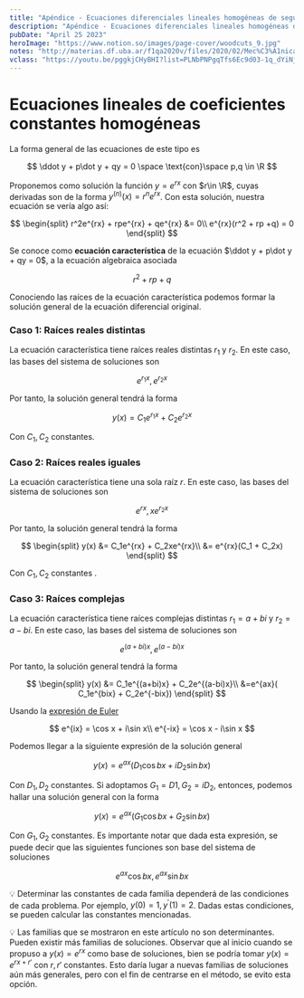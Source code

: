 ```yaml
---
title: "Apéndice - Ecuaciones diferenciales lineales homogéneas de segundo orden con coeficientes constantes"
description: "Apéndice - Ecuaciones diferenciales lineales homogéneas de segundo orden con coeficientes constantes"
pubDate: "April 25 2023"
heroImage: "https://www.notion.so/images/page-cover/woodcuts_9.jpg"
notes: "http://materias.df.uba.ar/f1qa2020v/files/2020/02/Mec%C3%A1nica-6.pdf"
vclass: "https://youtu.be/pggkjCHyBHI?list=PLNbPNPgqTfs6Ec9d03-1q_dYiNjJ3WNEF"
---
```


# Ecuaciones lineales de coeficientes constantes homogéneas

La forma general de las ecuaciones de este tipo es

$$
\ddot y + p\dot y + qy = 0 \space \text{con}\space p,q \in \R
$$

Proponemos como solución la función $y = e^{rx}$ con $r\in \R$, cuyas derivadas son de la forma $y^{(n)}(x) = r^ne^{rx}$. Con esta solución, nuestra ecuación se vería algo así:

$$
\begin{split}
r^2e^{rx} + rpe^{rx} + qe^{rx} &= 0\\
e^{rx}(r^2 + rp +q) = 0
\end{split}
$$

Se conoce como **ecuación característica** de la ecuación $\ddot y + p\dot y + qy = 0$, a la ecuación algebraica asociada

$$
r^2 + rp +q
$$

Conociendo las raíces de la ecuación característica podemos formar la solución general de la ecuación diferencial original.

### **Caso 1: Raíces reales distintas**

La ecuación característica tiene raíces reales distintas $r_1$ y $r_2$. En este caso, las bases del sistema de soluciones son

$$
e^{r_1x},e^{r_2x}
$$

Por tanto, la solución general tendrá la forma

$$
y(x) = C_1e^{r_1x} + C_2e^{r_2x}
$$

Con $C_1,C_2$ constantes.

### Caso 2: Raíces reales iguales

La ecuación característica tiene una sola raíz $r$. En este caso, las bases del sistema de soluciones son

$$
e^{rx},xe^{r_2x}
$$

Por tanto, la solución general tendrá la forma

$$
\begin{split}
y(x) &= C_1e^{rx} + C_2xe^{rx}\\
&= e^{rx}(C_1 + C_2x)
\end{split}
$$

Con $C_1,C_2$ constantes .

### Caso 3: Raíces complejas

La ecuación característica tiene raíces complejas distintas $r_1 = a + bi$ y $r_2 = a - bi$. En este caso, las bases del sistema de soluciones son

$$
e^{(a+bi)x},e^{(a-bi)x}
$$

Por tanto, la solución general tendrá la forma

$$
\begin{split}
y(x) &= C_1e^{(a+bi)x} + C_2e^{(a-bi)x}\\
&=e^{ax}( C_1e^{bix} + C_2e^{-bix})
\end{split}
$$

Usando la [expresión de Euler](https://es.wikipedia.org/wiki/F%C3%B3rmula_de_Euler)

$$
e^{ix} = \cos x + i\sin x\\
e^{-ix} = \cos x - i\sin x
$$

Podemos llegar a la siguiente expresión de la solución general

$$
y(x) = e^{ax}(D_1\cos bx + iD_2 \sin bx)
$$

Con $D_1,D_2$ constantes. Si adoptamos $G_1 = D1, G_2 = iD_2$, entonces, podemos hallar una solución general con la forma

$$
y(x) = e^{ax}(G_1\cos bx + G_2 \sin bx)
$$

Con $G_1,G_2$ constantes. Es importante notar que dada esta expresión, se puede decir que las siguientes funciones son base del sistema de soluciones

$$
e^{ax}\cos bx , e^{ax}\sin bx
$$

<aside>

💡 Determinar las constantes de cada familia dependerá de las condiciones de cada problema. Por ejemplo, $y(0) = 1, y^\prime (1) = 2$. Dadas estas condiciones, se pueden calcular las constantes mencionadas.

</aside>

<aside>

💡 Las familias que se mostraron en este artículo no son determinantes. Pueden existir más familias de soluciones. Observar que al inicio cuando se propuso a $y(x) = e^{rx}$ como base de soluciones, bien se podría tomar $y(x) = e^{rx + r\prime}$ con $r,r\prime$ constantes. Esto daría lugar a nuevas familias de soluciones aún más generales, pero con el fin de centrarse en el método, se evito esta opción.

</aside>
